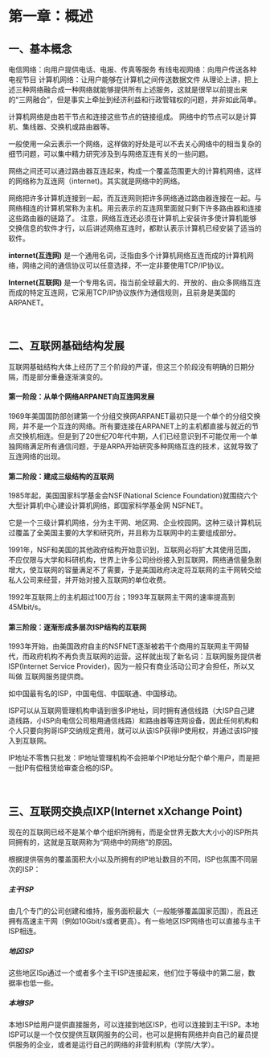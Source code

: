# 第一章：概述

## 一、基本概念 ##

电信网络：向用户提供电话、电报、传真等服务
有线电视网络：向用户传送各种电视节目
计算机网络：让用户能够在计算机之间传送数据文件
从理论上讲，把上述三种网络融合成一种网络就能够提供所有上述服务，这就是很早以前提出来的“三网融合”，但是事实上牵扯到经济利益和行政管辖权的问题，并非如此简单。

计算机网络是由若干节点和连接这些节点的链接组成。
网络中的节点可以是计算机、集线器、交换机或路由器等。

一般使用一朵云表示一个网络，这样做的好处是可以不去关心网络中的相当复杂的细节问题，可以集中精力研究涉及到与网络互连有关的一些问题。

网络之间还可以通过路由器互连起来，构成一个覆盖范围更大的计算机网络，这样的网络称为互连网（internet)。其实就是网络中的网络。

网络把许多计算机连接到一起，而互连网则把许多网络通过路由器连接在一起。与网络相连的计算机常称为主机。用云表示的互连网里面就只剩下许多路由器和连接这些路由器的链路了。
注意，网络互连还必须在计算机上安装许多使计算机能够交换信息的软件才行，以后讲述网络互连时，都默认表示计算机已经安装了适当的软件。

**internet(互连网)** 是一个通用名词，泛指由多个计算机网络互连而成的计算机网络，网络之间的通信协议可以任意选择，不一定非要使用TCP/IP协议。

**Internet(互联网)** 是一个专用名词，指当前全球最大的、开放的、由众多网络互连而成的特定互连网，它采用TCP/IP协议族作为通信规则，且前身是美国的ARPANET。

<br>

## 二、互联网基础结构发展 ##
互联网基础结构大体上经历了三个阶段的严谨，但这三个阶段没有明确的日期分隔，而是部分重叠逐渐演变的。


#### 第一阶段：从单个网络ARPANET向互连网发展 ####
1969年美国国防部创建第一个分组交换网ARPANET最初只是一个单个的分组交换网，并不是一个互连的网络。所有要连接在ARPANET上的主机都直接与就近的节点交换机相连。但是到了20世纪70年代中期，人们已经意识到不可能仅用一个单独网络满足所有通信问题，于是ARPA开始研究多种网络互连的技术，这就导致了互连网络的出现。


#### 第二阶段：建成三级结构的互联网 ####
1985年起，美国国家科学基金会NSF(National Science Foundation)就围绕六个大型计算机中心建设计算机网络，即国家科学基金网 NSFNET。

它是一个三级计算机网络，分为主干网、地区网、企业校园网。这种三级计算机玩过覆盖了全美国主要的大学和研究所，并且称为互联网中的主要组成部分。

1991年，NSF和美国的其他政府结构开始意识到，互联网必将扩大其使用范围，不应仅限与大学和科研机构，世界上许多公司纷纷接入到互联网，网络通信量急剧增大，使互联网的容量满足不了需要，于是美国政府决定将互联网的主干网转交给私人公司来经营，并开始对接入互联网的单位收费。

1992年互联网上的主机超过100万台；1993年互联网主干网的速率提高到45Mbit/s。


#### 第三阶段：逐渐形成多层次ISP结构的互联网 ####
1993年开始，由美国政府自主的NSFNET逐渐被若干个商用的互联网主干网替代，而政府机构不再负责互联网的运营。这样就出现了新名词：互联网服务提供者ISP(Internet Service Provider)，因为一般只有商业活动公司才会担任，所以又叫做 互联网服务提供商。

如中国最有名的ISP，中国电信、中国联通、中国移动。

ISP可以从互联网管理机构申请到很多IP地址，同时拥有通信线路（大ISP自己建造线路，小ISP向电信公司租用通信线路）和路由器等连网设备，因此任何机构和个人只要向狗哥ISP交纳规定费用，就可以从该ISP获得IP使用权，并通过该ISP接入到互联网。

IP地址不零售只批发：IP地址管理机构不会把单个IP地址分配个单个用户，而是把一批IP有偿租赁给审查合格的ISP。

<br>

## 三、互联网交换点IXP(Internet xXchange Point) ##

现在的互联网已经不是某个单个组织所拥有，而是全世界无数大大小小的ISP所共同拥有的，这就是互联网称为“网络中的网络”的原因。

根据提供宿务的覆盖面积大小以及所拥有的IP地址数目的不同，ISP也氛围不同层次的ISP：
##### 主干ISP #####
由几个专门的公司创建和维持，服务面积最大（一般能够覆盖国家范围），而且还拥有高速主干网（例如10Gbit/s或者更高）。有一些地区ISP网络也可以直接与主干ISP相连。

##### 地区ISP #####
这些地区ISp通过一个或者多个主干ISP连接起来，他们位于等级中的第二层，数据率也低一些。

##### 本地ISP #####
本地ISP给用户提供直接服务，可以连接到地区ISP，也可以连接到主干ISP。本地ISP可以是一个仅仅提供互联网服务的公司，也可以是拥有网络并向自己的雇员提供服务的企业，或者是运行自己的网络的非营利机构（学院/大学）。

